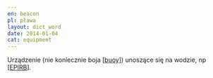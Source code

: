 ```yaml
---
en: beacon
pl: pława
layout: dict_word
date: 2014-01-04
cat: equipment
---
```


Urządzenie (nie koniecznie boja [[buoy](/dict/b/buoy/)]) unoszące się na wodzie, np [[EPIRB](/dict/e/EPIRB/)].